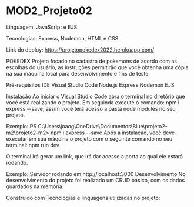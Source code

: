 # MOD2_Projeto02

Linguagem: JavaScript e EJS.

Tecnologias: Express, Nodemon, HTML e CSS

Link do deploy: https://projetopokedex2022.herokuapp.com/

POKEDEX
Projeto focado no cadastro de pokemons de acordo com as escolhas do usuário, as instruções permitirão que você obtenha uma cópia na sua máquina local para desenvolvimento e fins de teste.

Pré-requisitos
IDE Visual Studio Code Node.js Express Nodemon EJS

Instalação
Ao iniciar o Visual Studio Code abra o terminal no diretório que você está realizando o projeto. Em seguinda execute o comando: npm i express --save, assim você terá acesso a pasta node modules no seu projeto.

Exemplo: PS C:\Users\joaog\OneDrive\Documentos\Blue\projeto2-m2\projeto2-m2> npm i express  --save
Após a instalação, você deve executar em sua máquina o projeto com o seguinte comando no seu terminal: npm run dev

O terminal irá gerar um link, que irá dar acesso a porta ao qual ele estará rodando.


Exemplo: Servidor rodando em http://localhost:3000
Desenvolvimento
No desenvolvimento do projeto foi realizado um CRUD básico, com os dados guardados na memória.

Construído com
Tecnologias e linguagens utilizadas no projeto:


